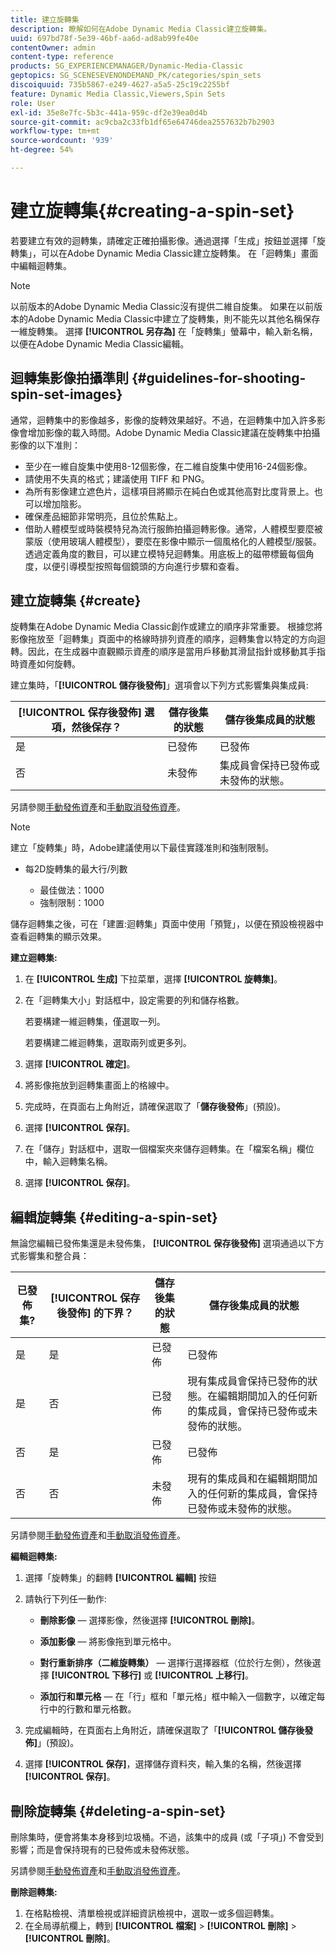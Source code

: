 ```yaml
---
title: 建立旋轉集
description: 瞭解如何在Adobe Dynamic Media Classic建立旋轉集。
uuid: 697bd78f-5e39-46bf-aa6d-ad8ab99fe40e
contentOwner: admin
content-type: reference
products: SG_EXPERIENCEMANAGER/Dynamic-Media-Classic
geptopics: SG_SCENESEVENONDEMAND_PK/categories/spin_sets
discoiquuid: 735b5867-e249-4627-a5a5-25c19c2255bf
feature: Dynamic Media Classic,Viewers,Spin Sets
role: User
exl-id: 35e8e7fc-5b3c-441a-959c-df2e39ea0d4b
source-git-commit: ac9cba2c33fb1df65e64746dea2557632b7b2903
workflow-type: tm+mt
source-wordcount: '939'
ht-degree: 54%

---
```


# 建立旋轉集{#creating-a-spin-set}

若要建立有效的迴轉集，請確定正確拍攝影像。通過選擇「生成」按鈕並選擇「旋轉集」，可以在Adobe Dynamic Media Classic建立旋轉集。 在「迴轉集」畫面中編輯迴轉集。

>[!NOTE]
>
>以前版本的Adobe Dynamic Media Classic沒有提供二維自旋集。 如果在以前版本的Adobe Dynamic Media Classic中建立了旋轉集，則不能先以其他名稱保存一維旋轉集。 選擇 **[!UICONTROL 另存為]** 在「旋轉集」螢幕中，輸入新名稱，以便在Adobe Dynamic Media Classic編輯。

## 迴轉集影像拍攝準則 {#guidelines-for-shooting-spin-set-images}

通常，迴轉集中的影像越多，影像的旋轉效果越好。不過，在迴轉集中加入許多影像會增加影像的載入時間。Adobe Dynamic Media Classic建議在旋轉集中拍攝影像的以下准則：

* 至少在一維自旋集中使用8-12個影像，在二維自旋集中使用16-24個影像。
* 請使用不失真的格式；建議使用 TIFF 和 PNG。
* 為所有影像建立遮色片，這樣項目將顯示在純白色或其他高對比度背景上。也可以增加陰影。
* 確保產品細節非常明亮，且位於焦點上。
* 借助人體模型或時裝模特兒為流行服飾拍攝迴轉影像。通常，人體模型要麼被蒙版（使用玻璃人體模型），要麼在影像中顯示一個風格化的人體模型/服裝。 透過定義角度的數目，可以建立模特兒迴轉集。用底板上的磁帶標籤每個角度，以便引導模型按照每個鏡頭的方向進行步驟和查看。

## 建立旋轉集 {#create}

旋轉集在Adobe Dynamic Media Classic創作或建立的順序非常重要。 根據您將影像拖放至「迴轉集」頁面中的格線時排列資產的順序，迴轉集會以特定的方向迴轉。因此，在生成器中直觀顯示資產的順序是當用戶移動其滑鼠指針或移動其手指時資產如何旋轉。

建立集時，「**[!UICONTROL 儲存後發佈]**」選項會以下列方式影響集與集成員:

| **[!UICONTROL 保存後發佈]** 選項，然後保存？ | 儲存後集的狀態 | 儲存後集成員的狀態 |
| --- | --- | --- |
| 是 | 已發佈 | 已發佈 |
| 否 | 未發佈 | 集成員會保持已發佈或未發佈的狀態。 |

另請參閱[手動發佈資產](publishing-files.md#manually-publishing-assets)和[手動取消發佈資產](publishing-files.md#manually-unpublishing-assets)。

>[!NOTE]
>
>建立「旋轉集」時，Adobe建議使用以下最佳實踐准則和強制限制。
>
>* 每2D旋轉集的最大行/列數
   > 
   >   * 最佳做法：1000
   >   * 強制限制：1000


儲存迴轉集之後，可在「建置:迴轉集」頁面中使用「預覽」，以便在預設檢視器中查看迴轉集的顯示效果。

**建立迴轉集:**

1. 在 **[!UICONTROL 生成]** 下拉菜單，選擇 **[!UICONTROL 旋轉集]**。
1. 在「迴轉集大小」對話框中，設定需要的列和儲存格數。

   若要構建一維迴轉集，僅選取一列。

   若要構建二維迴轉集，選取兩列或更多列。

1. 選擇 **[!UICONTROL 確定]**。
1. 將影像拖放到迴轉集畫面上的格線中。
1. 完成時，在頁面右上角附近，請確保選取了「**儲存後發佈**」(預設)。
1. 選擇 **[!UICONTROL 保存]**。
1. 在「儲存」對話框中，選取一個檔案夾來儲存迴轉集。在「檔案名稱」欄位中，輸入迴轉集名稱。
1. 選擇 **[!UICONTROL 保存]**。

## 編輯旋轉集 {#editing-a-spin-set}

無論您編輯已發佈集還是未發佈集， **[!UICONTROL 保存後發佈]** 選項通過以下方式影響集和整合員：

| 已發佈集? | **[!UICONTROL 保存後發佈]** 的下界？ | 儲存後集的狀態 | 儲存後集成員的狀態 |
| --- | --- | --- | --- |
| 是 | 是 | 已發佈 | 已發佈 |
| 是 | 否 | 已發佈 | 現有集成員會保持已發佈的狀態。在編輯期間加入的任何新的集成員，會保持已發佈或未發佈的狀態。 |
| 否 | 是 | 已發佈 | 已發佈 |
| 否 | 否 | 未發佈 | 現有的集成員和在編輯期間加入的任何新的集成員，會保持已發佈或未發佈的狀態。 |

另請參閱[手動發佈資產](publishing-files.md#manually-publishing-assets)和[手動取消發佈資產](publishing-files.md#manually-unpublishing-assets)。

**編輯迴轉集:**

1. 選擇「旋轉集」的翻轉 **[!UICONTROL 編輯]** 按鈕
1. 請執行下列任一動作:

   * **刪除影像**  — 選擇影像，然後選擇 **[!UICONTROL 刪除]**。

   * **添加影像**  — 將影像拖到單元格中。

   * **對行重新排序（二維旋轉集）**  — 選擇行選擇器框（位於行左側），然後選擇 **[!UICONTROL 下移行]** 或 **[!UICONTROL 上移行]**。

   * **添加行和單元格**  — 在「行」框和「單元格」框中輸入一個數字，以確定每行中的行數和單元格數。

1. 完成編輯時，在頁面右上角附近，請確保選取了「**[!UICONTROL 儲存後發佈]**」(預設)。
1. 選擇 **[!UICONTROL 保存]**，選擇儲存資料夾，輸入集的名稱，然後選擇 **[!UICONTROL 保存]**。

## 刪除旋轉集 {#deleting-a-spin-set}

刪除集時，便會將集本身移到垃圾桶。不過，該集中的成員 (或「子項」) 不會受到影響；而是會保持現有的已發佈或未發佈狀態。

另請參閱[手動發佈資產](publishing-files.md#manually-publishing-assets)和[手動取消發佈資產](publishing-files.md#manually-unpublishing-assets)。

**刪除迴轉集:**

1. 在格點檢視、清單檢視或詳細資訊檢視中，選取一或多個迴轉集。
1. 在全局導航欄上，轉到 **[!UICONTROL 檔案]** > **[!UICONTROL 刪除]** > **[!UICONTROL 刪除]**。
